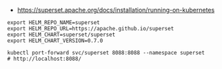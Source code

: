 
* https://superset.apache.org/docs/installation/running-on-kubernetes

~~~shell
export HELM_REPO_NAME=superset
export HELM_REPO_URL=https://apache.github.io/superset
export HELM_CHART=superset/superset
export HELM_CHART_VERSION=0.7.0

kubectl port-forward svc/superset 8088:8088 --namespace superset
# http://localhost:8088/
~~~